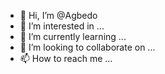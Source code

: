- 👋 Hi, I’m @Agbedo
- 👀 I’m interested in ...
- 🌱 I’m currently learning ...
- 💞️ I’m looking to collaborate on ...
- 📫 How to reach me ...

<!---
Agbedo/Agbedo is a ✨ special ✨ repository because its `README.md` (this file) appears on your GitHub profile.
You can click the Preview link to take a look at your changes.
--->
